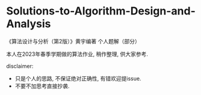 # Solutions-to-Algorithm-Design-and-Analysis
《算法设计与分析（第2版）》黄宇编著 个人题解（部分）

本人在2023年春季学期做的算法作业, 稍作整理, 供大家参考. 

disclaimer: 

- 只是个人的思路, 不保证绝对正确性, 有错欢迎提issue.
- 不要不加思考直接抄袭.
